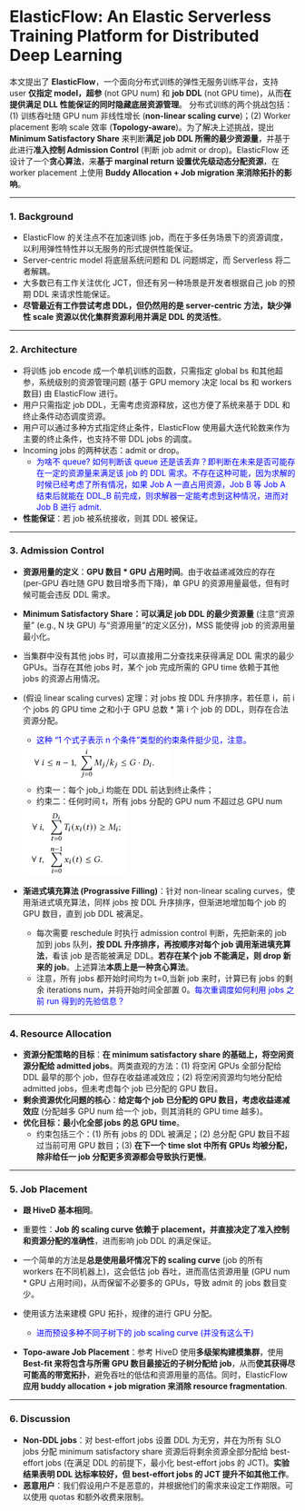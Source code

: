 # ElasticFlow: An Elastic Serverless Training Platform for Distributed Deep Learning

本文提出了 **ElasticFlow**，一个面向分布式训练的弹性无服务训练平台，支持 user **仅指定 model，超参** (not GPU num) 和 **job DDL** (not GPU time)，从而**在提供满足 DLL 性能保证的同时隐藏底层资源管理**。
分布式训练的两个挑战包括：(1) 训练吞吐随 GPU num 非线性增长 (**non-linear scaling curve**)；(2) Worker placement 影响 scale 效率 (**Topology-aware**)。为了解决上述挑战，提出 **Minimum Satisfactory Share** 来判断**满足 job DDL 所需的最少资源量**，并基于此进行**准入控制 Admission Control** (判断 job admit or drop)。ElasticFlow 还设计了一个**贪心算法**，来**基于 marginal return 设置优先级动态分配资源**，在 worker placement 上使用 **Buddy Allocation + Job migration 来消除拓扑的影响**。

------



### 1. Background

- ElasticFlow 的关注点不在加速训练 job，而在于多任务场景下的资源调度，以利用弹性特性并以无服务的形式提供性能保证。
- Server-centric model 将底层系统问题和 DL 问题绑定，而 Serverless 将二者解耦。
- 大多数已有工作关注优化 JCT，但还有另一种场景是开发者根据自己 job 的预期 DDL 来请求性能保证。
- **尽管最近有工作尝试考虑 DDL，但仍然用的是 server-centric 方法，缺少弹性 scale 资源以优化集群资源利用并满足 DDL 的灵活性**。

-----



### 2. Architecture

- 将训练 job encode 成一个单机训练的函数，只需指定 global bs 和其他超参，系统级别的资源管理问题 (基于 GPU memory 决定 local bs 和 workers 数目) 由 ElasticFlow 进行。
-  用户只需指定 job DDL，无需考虑资源释放，这也方便了系统来基于 DDL 和终止条件动态调度资源。
- 用户可以通过多种方式指定终止条件，ElasticFlow 使用最大迭代轮数来作为主要的终止条件，也支持不带 DDL jobs 的调度。
- Incoming jobs 的两种状态：admit or drop。
    - <font color=blue>为啥不 queue? 如何判断该 queue 还是该丢弃？即判断在未来是否可能存在一定的资源量来满足该 job 的 DDL 需求。不存在这种可能，因为求解的时候已经考虑了所有情况，如果 Job A 一直占用资源，Job B 等 Job A 结束后就能在 DDL_B 前完成，则求解器一定能考虑到这种情况，进而对 Job B 进行 admit.</font>
- **性能保证**：若 job 被系统接收，则其 DDL 被保证。

-----



### 3. Admission Control

- **资源用量的定义**：**GPU 数目 * GPU 占用时间**。由于收益递减效应的存在 (per-GPU 吞吐随 GPU 数目增多而下降)，单 GPU 的资源用量最低，但有时候可能会违反 DDL 需求。

- **Minimum Satisfactory Share：可以满足 job DDL 的最少资源量** (注意“资源量” (e.g., N 块 GPU) 与“资源用量”的定义区分)，MSS 能使得 job 的资源用量最小化。

- 当集群中没有其他 jobs 时，可以直接用二分查找来获得满足 DDL 需求的最少 GPUs。当存在其他 jobs 时，某个 job 完成所需的 GPU time 依赖于其他 jobs 的资源占用情况。

- (假设 linear scaling curves) 定理：对 jobs 按 DDL 升序排序，若任意 i，前 i 个 jobs 的 GPU time 之和小于 GPU 总数 * 第 i 个 job 的 DDL，则存在合法资源分配。

    - <font color=blue>这种 “1 个式子表示 n 个条件”类型的约束条件挺少见，注意。</font>

    <img src="./figures/Screenshot 2023-02-25 at 22.59.07.png" alt="avatar" style="zoom:50%;" />

    - 约束一：每个 job_i 均能在 DDL 前达到终止条件；
    - 约束二：任何时间 t，所有 jobs 分配的 GPU num 不超过总 GPU num

    <img src="./figures/Screenshot 2023-02-25 at 23.00.02.png" alt="avatar" style="zoom:50%;" />

- **渐进式填充算法 (Prograssive Filling)**：针对 non-linear scaling curves，使用渐进式填充算法，同样 jobs 按 DDL 升序排序，但渐进地增加每个 job 的 GPU 数目，直到 job DDL 被满足。

    - 每次需要 reschedule 时执行 admission control 判断，先把新来的 job 加到 jobs 队列，**按 DDL 升序排序，再按顺序对每个 job 调用渐进填充算法**，看该 job 是否能被满足 DDL。**若存在某个 job 不能满足，则 drop 新来的 job**。上述算法**本质上是一种贪心算法**。
    - 注意，所有 jobs 都开始时间均为 t=0,当新 job 来时，计算已有 jobs 的剩余 iterations num，并将开始时间全部置 0。<font color=blue>每次重调度如何利用 jobs 之前 run 得到的先验信息？</font>

------



### 4. Resource Allocation

- **资源分配策略的目标**：**在 minimum satisfactory share 的基础上，将空闲资源分配给 admitted jobs**。两类直观的方法：(1) 将空闲 GPUs 全部分配给 DDL 最早的那个 job，但存在收益递减效应；(2) 将空闲资源均匀地分配给 admitted jobs，但未考虑每个 job 已分配的 GPU 数目。
- **剩余资源优化问题的核心**：**给定每个 job 已分配的 GPU 数目，考虑收益递减效应** (分配越多 GPU num 给一个 job，则其消耗的 GPU time 越多)。
- **优化目标：最小化全部 jobs 的总 GPU time**。
    - 约束包括三个：(1) 所有 jobs 的 DDL 被满足；(2) 总分配 GPU 数目不超过当前可用 GPU 数目；(3) **在下一个 time slot 中所有 GPUs 均被分配，除非给任一 job 分配更多资源都会导致执行更慢**。 

----



### 5. Job Placement

- **跟 HiveD 基本相同**。
- 重要性：**Job 的 scaling curve 依赖于 placement，并直接决定了准入控制和资源分配的准确性**，进而影响 job DDL 的满足保证。
- 一个简单的方法是**总是使用最坏情况下的 scaling curve** (job 的所有 workers 在不同机器上)，这会低估 job 吞吐，进而高估资源用量 (GPU num * GPU 占用时间)，从而保留不必要多的 GPUs，导致 admit 的 jobs 数目变少。
- 使用该方法来建模 GPU 拓扑，规律的进行 GPU 分配。
    - <font color=blue> 进而预设多种不同子树下的 job scaling curve (并没有这么干) </font>

- **Topo-aware Job Placement**：参考 HiveD 使用**多级架构建模集群**，使用 **Best-fit 来将包含与所需 GPU 数目最接近的子树分配给 job**，从而**使其获得尽可能高的带宽拓扑**，避免吞吐的低估和资源用量的高估。同时，ElasticFlow **应用 buddy allocation + job migration 来消除 resource fragmentation**.

-----



### 6. Discussion

- **Non-DDL jobs**：对 best-effort jobs 设置 DDL 为无穷，并在为所有 SLO jobs 分配 minimum satisfactory share 资源后将剩余资源全部分配给 best-effort jobs (在满足 DDL 的前提下，最小化 best-effort jobs 的 JCT)。**实验结果表明 DDL 达标率较好，但 best-effort jobs 的 JCT 提升不如其他工作**。
- **恶意用户**：我们假设用户不是恶意的，并根据他们的需求来设定工作期限。可以使用 quotas 和额外收费来限制。
